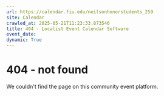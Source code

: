 ```yaml
---
url: https://calendar.fiu.edu/neilsonhonorstudents_259
site: Calendar
crawled_at: 2025-05-21T11:23:33.873546
title: 404 - Localist Event Calendar Software
event_date: 
dynamic: True
---
```


# 404 - not found
We couldn't find the page on this community event platform.
